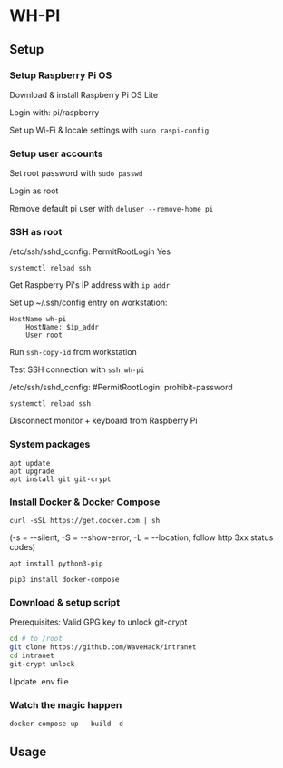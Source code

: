 # WH-PI

## Setup

### Setup Raspberry Pi OS

Download & install Raspberry Pi OS Lite

Login with: pi/raspberry

Set up Wi-Fi & locale settings with  `sudo raspi-config`

### Setup user accounts

Set root password with `sudo passwd`

Login as root

Remove default pi user with `deluser --remove-home pi`

### SSH as root

/etc/ssh/sshd_config: PermitRootLogin Yes

`systemctl reload ssh`

Get Raspberry Pi's IP address with `ip addr`

Set up ~/.ssh/config entry on workstation:

```
HostName wh-pi
    HostName: $ip_addr
    User root
```

Run `ssh-copy-id` from workstation

Test SSH connection with `ssh wh-pi`

/etc/ssh/sshd_config: #PermitRootLogin: prohibit-password

`systemctl reload ssh`

Disconnect monitor + keyboard from Raspberry Pi

### System packages

```
apt update
apt upgrade
apt install git git-crypt
```

### Install Docker & Docker Compose

`curl -sSL https://get.docker.com | sh`

(-s = --silent, -S = --show-error, -L = --location; follow http 3xx status codes)

`apt install python3-pip`

`pip3 install docker-compose`

### Download & setup script

Prerequisites: Valid GPG key to unlock git-crypt

```bash
cd # to /root
git clone https://github.com/WaveHack/intranet
cd intranet
git-crypt unlock
```

Update .env file

### Watch the magic happen

`docker-compose up --build -d`

## Usage
